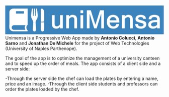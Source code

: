 ![Alt text](Unimensa/static/images/logo/logo.jpeg "Logo Unimensa")
 Unimensa is a Progressive Web App made by **Antonio Colucci**, **Antonio Sarno** and **Jonathan De Michele** for the project of Web Technologies (University of Naples Parthenope).
 
 
The goal of the app is to optimize the management of a university canteen and to speed up the order of meals.
The app consists of a client side and a server side:

-Through the server side the chef can load the plates by entering a name, price and an image. 
-Through the client side students and professors can order the plates loaded by the chef.
